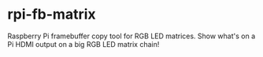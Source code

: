 # rpi-fb-matrix
Raspberry Pi framebuffer copy tool for RGB LED matrices.  Show what's on a Pi HDMI output on a big RGB LED matrix chain!
